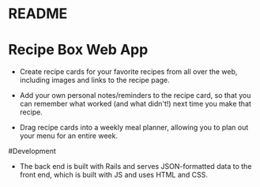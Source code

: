 # README

# Recipe Box Web App
- Create recipe cards for your favorite recipes from all over the web, including images and links to the recipe page.

- Add your own personal notes/reminders to the recipe card, so that you can remember what worked (and what didn't!) next time you make that recipe.

- Drag recipe cards into a weekly meal planner, allowing you to plan out your menu for an entire week.

#Development
- The back end is built with Rails and serves JSON-formatted data to the front end, which is built with JS and uses HTML and CSS.
